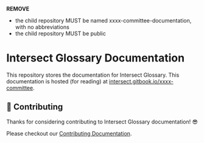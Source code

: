 
**REMOVE**
- the child repository MUST be named xxxx-committee-documentation, with no abbreviations
- the child repository MUST be public

# Intersect Glossary Documentation

This repository stores the documentation for Intersect Glossary.
This documentation is hosted (for reading) at [intersect.gitbook.io/xxxx-committee](https://intersect.gitbook.io/xxxx-committee).

## 🤝 Contributing

Thanks for considering contributing to Intersect Glossary documentation! 😎

Please checkout our [Contributing Documentation](./CONTRIBUTING.md).
